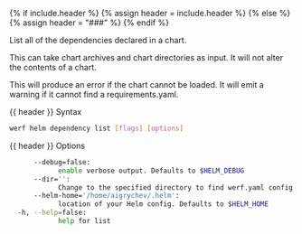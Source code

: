 {% if include.header %}
{% assign header = include.header %}
{% else %}
{% assign header = "###" %}
{% endif %}

List all of the dependencies declared in a chart.

This can take chart archives and chart directories as input. It will not alter
the contents of a chart.

This will produce an error if the chart cannot be loaded. It will emit a warning
if it cannot find a requirements.yaml.


{{ header }} Syntax

```bash
werf helm dependency list [flags] [options]
```

{{ header }} Options

```bash
      --debug=false:
            enable verbose output. Defaults to $HELM_DEBUG
      --dir='':
            Change to the specified directory to find werf.yaml config
      --helm-home='/home/aigrychev/.helm':
            location of your Helm config. Defaults to $HELM_HOME
  -h, --help=false:
            help for list
```

